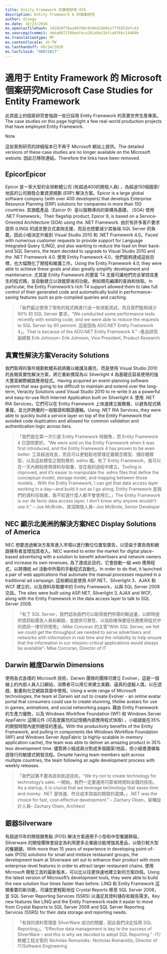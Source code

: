 ```yaml
---
title: Entity Framework 的案例研究-EF6
description: Entity Framework 6 的個案研究
author: divega
ms.date: 10/23/2016
ms.openlocfilehash: 342929f70aa09704c934bd1d89e177f6953bfc43
ms.sourcegitcommit: abda0872f86eefeca191a9a11bfca976bc14468b
ms.translationtype: MT
ms.contentlocale: zh-TW
ms.lasthandoff: 09/14/2020
ms.locfileid: "90073817"
---
```

# <a name="microsoft-case-studies-for-entity-framework"></a><span data-ttu-id="ba9d9-103">適用于 Entity Framework 的 Microsoft 個案研究</span><span class="sxs-lookup"><span data-stu-id="ba9d9-103">Microsoft Case Studies for Entity Framework</span></span>
<span data-ttu-id="ba9d9-104">此頁面上的個案研究會強調一些已採用 Entity Framework 的真實世界生產專案。</span><span class="sxs-lookup"><span data-stu-id="ba9d9-104">The case studies on this page highlight a few real-world production projects that have employed Entity Framework.</span></span>
> [!NOTE]
> <span data-ttu-id="ba9d9-105">這些案例研究的詳細版本已不再于 Microsoft 網站上提供。</span><span class="sxs-lookup"><span data-stu-id="ba9d9-105">The detailed versions of these case studies are no longer available on the Microsoft website.</span></span> <span data-ttu-id="ba9d9-106">因此已移除連結。</span><span class="sxs-lookup"><span data-stu-id="ba9d9-106">Therefore the links have been removed.</span></span>

## <a name="epicor"></a><span data-ttu-id="ba9d9-107">Epicor</span><span class="sxs-lookup"><span data-stu-id="ba9d9-107">Epicor</span></span>
<span data-ttu-id="ba9d9-108">Epicor 是一家大型的全球軟體公司 (有超過400的開發人員) ，為超過150個國家/地區的公司開發企業資源規劃 (ERP) 解決方案。</span><span class="sxs-lookup"><span data-stu-id="ba9d9-108">Epicor is a large global software company (with over 400 developers) that develops Enterprise Resource Planning (ERP) solutions for companies in more than 150 countries.</span></span>
<span data-ttu-id="ba9d9-109">其旗艦產品（Epicor 9）是以服務導向的架構為基礎， (SOA) 使用 .NET Framework。</span><span class="sxs-lookup"><span data-stu-id="ba9d9-109">Their flagship product, Epicor 9, is based on a Service-Oriented Architecture (SOA) using the .NET Framework.</span></span>
<span data-ttu-id="ba9d9-110">由於有許多客戶要求提供 (LINQ) 的語言整合式查詢支援，而且也想要減少其後端 SQL Server 的負載，因此小組決定升級到 Visual Studio 2010 和 .NET Framework 4.0。</span><span class="sxs-lookup"><span data-stu-id="ba9d9-110">Faced with numerous customer requests to provide support for Language Integrated Query (LINQ), and also wanting to reduce the load on their back-end SQL Servers, the team decided to upgrade to Visual Studio 2010 and the .NET Framework 4.0.</span></span>
<span data-ttu-id="ba9d9-111">使用 Entity Framework 4.0，他們能夠達成這些目標，也大幅簡化了開發和維護工作。</span><span class="sxs-lookup"><span data-stu-id="ba9d9-111">Using the Entity Framework 4.0, they were able to achieve these goals and also greatly simplify development and maintenance.</span></span>
<span data-ttu-id="ba9d9-112">尤其是 Entity Framework 的豐富 T4 支援可讓他們完全掌控其產生的程式碼，並自動建立以效能節省的功能，例如預先編譯的查詢和快取。</span><span class="sxs-lookup"><span data-stu-id="ba9d9-112">In particular, the Entity Framework’s rich T4 support allowed them to take full control of their generated code and automatically build in performance-saving features such as pre-compiled queries and caching.</span></span>

> <span data-ttu-id="ba9d9-113">「我們最近使用了現有的程式碼進行過一些效能測試，而且我們能夠減少90% 的 SQL Server 要求。</span><span class="sxs-lookup"><span data-stu-id="ba9d9-113">“We conducted some performance tests recently with existing code, and we were able to reduce the requests to SQL Server by 90 percent.</span></span>
<span data-ttu-id="ba9d9-114">這是因為 ADO.NET Entity Framework 4」。</span><span class="sxs-lookup"><span data-stu-id="ba9d9-114">That is because of the ADO.NET Entity Framework 4.”</span></span> <span data-ttu-id="ba9d9-115">–產品研究副總裁 Erik Johnson</span><span class="sxs-lookup"><span data-stu-id="ba9d9-115">– Erik Johnson, Vice President, Product Research</span></span>  

## <a name="veracity-solutions"></a><span data-ttu-id="ba9d9-116">真實性解決方案</span><span class="sxs-lookup"><span data-stu-id="ba9d9-116">Veracity Solutions</span></span>
<span data-ttu-id="ba9d9-117">我們取得的事件規劃軟體系統將難以維護及擴充，而是使用 Visual Studio 2010 的長期真實性解決方案，將它重新撰寫為以 Silverlight 4 為基礎且容易使用的強大豐富網際網路應用程式。</span><span class="sxs-lookup"><span data-stu-id="ba9d9-117">Having acquired an event-planning software system that was going to be difficult to maintain and extend over the long-term, Veracity Solutions used Visual Studio 2010 to re-write it as a powerful and easy-to-use Rich Internet Application built on Silverlight 4.</span></span>
<span data-ttu-id="ba9d9-118">使用 .NET RIA Services，它們可以在 Entity Framework 上快速建立服務層，以避免程式碼重複，並允許跨層的一般驗證和驗證邏輯。</span><span class="sxs-lookup"><span data-stu-id="ba9d9-118">Using .NET RIA Services, they were able to quickly build a service layer on top of the Entity Framework that avoided code duplication and allowed for common validation and authentication logic across tiers.</span></span>  

> <span data-ttu-id="ba9d9-119">「我們是在第一次引進 Entity Framework 時銷售，而 Entity Framework 4 已證明更好。</span><span class="sxs-lookup"><span data-stu-id="ba9d9-119">“We were sold on the Entity Framework when it was first introduced, and the Entity Framework 4 has proven to be even better.</span></span>
<span data-ttu-id="ba9d9-120">工具經過改良，而且可以更輕鬆地管理定義概念模型、儲存體模型，以及這些模型之間對應的 .edmx 檔。有了 Entity Framework，我可以在一天內開始使用資料存取層，並在我的過程中建立。</span><span class="sxs-lookup"><span data-stu-id="ba9d9-120">Tooling is improved, and it’s easier to manipulate the .edmx files that define the conceptual model, storage model, and mapping between those models... With the Entity Framework, I can get that data access layer working in a day—and build it out as I go along.</span></span>
<span data-ttu-id="ba9d9-121">Entity Framework 是我們的資料存取層，我不知道什麼人都不會使用它。」</span><span class="sxs-lookup"><span data-stu-id="ba9d9-121">The Entity Framework is our de facto data access layer; I don’t know why anyone wouldn’t use it.”</span></span> <span data-ttu-id="ba9d9-122">– Joe McBride，資深開發人員</span><span class="sxs-lookup"><span data-stu-id="ba9d9-122">– Joe McBride, Senior Developer</span></span>

## <a name="nec-display-solutions-of-america"></a><span data-ttu-id="ba9d9-123">NEC 顯示北美洲的解決方案</span><span class="sxs-lookup"><span data-stu-id="ba9d9-123">NEC Display Solutions of America</span></span>
<span data-ttu-id="ba9d9-124">NEC 想要透過解決方案來進入市場以進行數位位置型廣告，以受益于廣告商和網路擁有者並增加其收入。</span><span class="sxs-lookup"><span data-stu-id="ba9d9-124">NEC wanted to enter the market for digital place-based advertising with a solution to benefit advertisers and network owners and increase its own revenues.</span></span>
<span data-ttu-id="ba9d9-125">為了達成此目的，它會啟動一組 web 應用程式，以將傳統 ad 活動中所需的手動程式自動化。</span><span class="sxs-lookup"><span data-stu-id="ba9d9-125">In order to do that, it launched a pair of web applications that automate the manual processes required in a traditional ad campaign.</span></span>
<span data-ttu-id="ba9d9-126">這些網站是使用 ASP.NET、Silverlight 3、AJAX 和 WCF 建立的，以及資料存取層中的 Entity Framework，以與 SQL Server 2008 交談。</span><span class="sxs-lookup"><span data-stu-id="ba9d9-126">The sites were built using ASP.NET, Silverlight 3, AJAX and WCF, along with the Entity Framework in the data access layer to talk to SQL Server 2008.</span></span>

> <span data-ttu-id="ba9d9-127">「有了 SQL Server，我們認為我們可以取得我們所需的輸送量，以即時提供資訊給廣告人員和網路，並提供可靠性，以協助確保要徑任務應用程式中的資訊一律可供使用」-Mike Corcoran 的主管</span><span class="sxs-lookup"><span data-stu-id="ba9d9-127">“With SQL Server, we felt we could get the throughput we needed to serve advertisers and networks with information in real time and the reliability to help ensure that the information in our mission-critical applications would always be available”- Mike Corcoran, Director of IT</span></span>

## <a name="darwin-dimensions"></a><span data-ttu-id="ba9d9-128">Darwin 維度</span><span class="sxs-lookup"><span data-stu-id="ba9d9-128">Darwin Dimensions</span></span>
<span data-ttu-id="ba9d9-129">使用各式各樣的 Microsoft 技術，Darwin 團隊的團隊可建立 Evolver，這是一個線上的內部人員入口網站，消費者可以用它來建立美觀、逼真的虛擬人偶，以在遊戲、動畫和社交網路頁面中使用。</span><span class="sxs-lookup"><span data-stu-id="ba9d9-129">Using a wide range of Microsoft technologies, the team at Darwin set out to create Evolver - an online avatar portal that consumers could use to create stunning, lifelike avatars for use in games, animations, and social networking pages.</span></span>
<span data-ttu-id="ba9d9-130">藉由 Entity Framework 的生產力優勢，以及 Windows Workflow Foundation (WF) 和 Windows Server AppFabric 這類元件 (可高度擴充的記憶體內部應用程式快取) ，小組就能在35% 的開發時間內提供絕佳的產品。</span><span class="sxs-lookup"><span data-stu-id="ba9d9-130">With the productivity benefits of the Entity Framework, and pulling in components like Windows Workflow Foundation (WF) and Windows Server AppFabric (a highly-scalable in-memory application cache), the team was able to deliver an amazing product in 35% less development time.</span></span>
<span data-ttu-id="ba9d9-131">儘管將小組成員分割成多個國家/地區，但小組會遵循每週發行的敏捷式開發流程。</span><span class="sxs-lookup"><span data-stu-id="ba9d9-131">Despite having team members split across multiple countries, the team following an agile development process with weekly releases.</span></span>

 > <span data-ttu-id="ba9d9-132">「我們試著不要為技術創造技術。</span><span class="sxs-lookup"><span data-stu-id="ba9d9-132">“We try not to create technology for technology’s sake.</span></span> <span data-ttu-id="ba9d9-133">一開始，我們一定要運用可節省時間和金錢的技術。</span><span class="sxs-lookup"><span data-stu-id="ba9d9-133">As a startup, it is crucial that we leverage technology that saves time and money.</span></span>
 <span data-ttu-id="ba9d9-134">.NET 是快速、符合成本效益的開發的選擇。」</span><span class="sxs-lookup"><span data-stu-id="ba9d9-134">.NET was the choice for fast, cost-effective development.”</span></span> <span data-ttu-id="ba9d9-135">– Zachary Olsen，架構設計人員</span><span class="sxs-lookup"><span data-stu-id="ba9d9-135">– Zachary Olsen, Architect</span></span>  

## <a name="silverware"></a><span data-ttu-id="ba9d9-136">銀器</span><span class="sxs-lookup"><span data-stu-id="ba9d9-136">Silverware</span></span>
<span data-ttu-id="ba9d9-137">有超過15年的開發銷售點 (POS) 解決方案適用于小型和中型餐廳群組，Silverware 的開發團隊會設定為利用更多企業級功能增強其產品，以吸引較大型的餐廳鏈。</span><span class="sxs-lookup"><span data-stu-id="ba9d9-137">With more than 15 years of experience in developing point-of-sale (POS) solutions for small and midsize restaurant groups, the development team at Silverware set out to enhance their product with more enterprise-level features in order to attract larger restaurant chains.</span></span>
<span data-ttu-id="ba9d9-138">使用 Microsoft 開發工具的最新版本，可以比以往更快速地建立新的方案四倍。</span><span class="sxs-lookup"><span data-stu-id="ba9d9-138">Using the latest version of Microsoft’s development tools, they were able to build the new solution four times faster than before.</span></span>
<span data-ttu-id="ba9d9-139">LINQ 和 Entity Framework 這類重要的新功能，可讓您更輕鬆地從 Crystal Reports 移至 SQL Server 2008，並 SQL Server Reporting Services (SSRS) 以滿足其資料儲存和報告需求。</span><span class="sxs-lookup"><span data-stu-id="ba9d9-139">Key new features like LINQ and the Entity Framework made it easier to move from Crystal Reports to SQL Server 2008 and SQL Server Reporting Services (SSRS) for their data storage and reporting needs.</span></span>

> <span data-ttu-id="ba9d9-140">「有效的資料管理是 SilverWare 成功的關鍵，因此我們決定採用 SQL Reporting」。</span><span class="sxs-lookup"><span data-stu-id="ba9d9-140">“Effective data management is key to the success of SilverWare – and this is why we decided to adopt SQL Reporting.”</span></span> <span data-ttu-id="ba9d9-141">-IT/軟體工程主管的 Nicholas Romanidis</span><span class="sxs-lookup"><span data-stu-id="ba9d9-141">- Nicholas Romanidis, Director of IT/Software Engineering</span></span>

